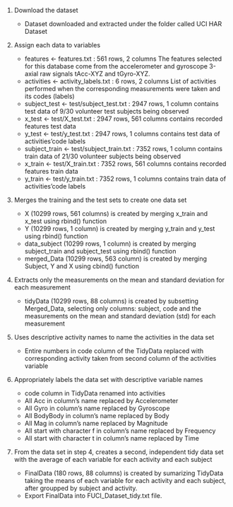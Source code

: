 
1. Download the dataset
    - Dataset downloaded and extracted under the folder called UCI HAR Dataset

2. Assign each data to variables
    - features <- features.txt : 561 rows, 2 columns
    The features selected for this database come from the accelerometer and gyroscope 3-axial raw signals tAcc-XYZ and tGyro-XYZ.
    - activities <- activity_labels.txt : 6 rows, 2 columns
    List of activities performed when the corresponding measurements were taken and its codes (labels)
    - subject_test <- test/subject_test.txt : 2947 rows, 1 column
    contains test data of 9/30 volunteer test subjects being observed
    - x_test <- test/X_test.txt : 2947 rows, 561 columns
    contains recorded features test data
    - y_test <- test/y_test.txt : 2947 rows, 1 columns
    contains test data of activities’code labels
    - subject_train <- test/subject_train.txt : 7352 rows, 1 column
    contains train data of 21/30 volunteer subjects being observed
    - x_train <- test/X_train.txt : 7352 rows, 561 columns
    contains recorded features train data
    - y_train <- test/y_train.txt : 7352 rows, 1 columns
    contains train data of activities’code labels

3. Merges the training and the test sets to create one data set
    - X (10299 rows, 561 columns) is created by merging x_train and x_test using rbind() function
    - Y (10299 rows, 1 column) is created by merging y_train and y_test using rbind() function
    - data_subject (10299 rows, 1 column) is created by merging subject_train and subject_test using rbind() function
    - merged_Data (10299 rows, 563 column) is created by merging Subject, Y and X using cbind() function

4. Extracts only the measurements on the mean and standard deviation for each measurement
    - tidyData (10299 rows, 88 columns) is created by subsetting Merged_Data, selecting only columns: subject, code and the measurements on the mean and standard deviation (std) for each measurement

5. Uses descriptive activity names to name the activities in the data set
    - Entire numbers in code column of the TidyData replaced with corresponding activity taken from second column of the activities variable

6. Appropriately labels the data set with descriptive variable names
    - code column in TidyData renamed into activities
    - All Acc in column’s name replaced by Accelerometer
    - All Gyro in column’s name replaced by Gyroscope
    - All BodyBody in column’s name replaced by Body
    - All Mag in column’s name replaced by Magnitude
    - All start with character f in column’s name replaced by Frequency
    - All start with character t in column’s name replaced by Time

7. From the data set in step 4, creates a second, independent tidy data set with the average of each variable for each activity and each subject
    - FinalData (180 rows, 88 columns) is created by sumarizing TidyData taking the means of each variable for each activity and each subject, after groupped by subject and activity.
    - Export FinalData into FUCI_Dataset_tidy.txt file.
